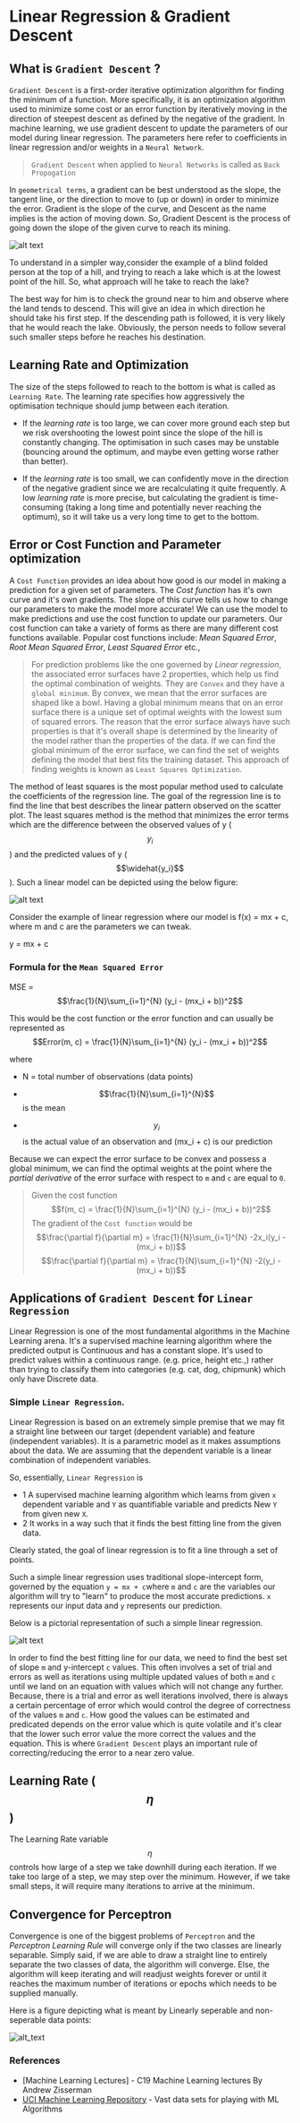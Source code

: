 # Linear Regression & Gradient Descent

## What is `Gradient Descent` ?

`Gradient Descent` is a first-order iterative optimization algorithm for finding the minimum of a function. More specifically, it is an optimization algorithm used to minimize some cost or an error function by iteratively moving in the direction of steepest descent as defined by the negative of the gradient. In machine learning, we use gradient descent to update the parameters of our model during linear regression. The parameters here refer to coefficients in linear regression and/or weights in a `Neural Network`.

> `Gradient Descent` when applied to `Neural Networks` is called as `Back Propogation`

In `geometrical terms`, a gradient can be best understood as the slope, the tangent line, or the direction to move to (up or down) in order to minimize the error. Gradient is the slope of the curve, and Descent as the name implies is the action of moving down. So, Gradient Descent is the process of going down the slope of the given curve to reach its mining.

![alt text](images/gradient.png "Gradient decent for a polynomial")

To understand in a simpler way,consider the example of a blind folded person at the top of a hill, and trying to reach a lake which is at the lowest point of the hill.  So, what approach will he take to reach the lake?

The best way for him is to check the ground near to him and observe where the land tends to descend. This will give an idea in which direction he should take his first step. If the descending path is followed, it is very likely that he would reach the lake. Obviously, the person needs to follow several such smaller steps before he reaches his destination.


## Learning Rate and Optimization
The size of the steps followed to reach to the bottom is what is called as `Learning Rate`.  The learning rate specifies how aggressively the optimisation technique should jump between each iteration.

- If the *learning rate* is too large, we can cover more ground each step but we risk overshooting the lowest point since the slope of the hill is constantly changing. The optimisation in such cases may be unstable (bouncing around the optimum, and maybe even getting worse rather than better).

- If the *learning rate* is too small, we can confidently move in the direction of the negative gradient since we are recalculating it quite frequently. A low *learning rate* is more precise, but calculating the gradient is time-consuming (taking a long time and potentially never reaching the optimum), so it will take us a very long time to get to the bottom.

## Error or Cost Function and Parameter optimization

A `Cost Function` provides an idea about how good is our model in making a prediction for a given set of parameters. The *Cost function* has it's own curve and it's own gradients. The slope of this curve tells us how to change our parameters to make the model more accurate! We can use the model to make predictions and use the cost function to update our parameters. Our cost function can take a variety of forms as there are many different cost functions available. Popular cost functions include: *Mean Squared Error*, *Root Mean Squared Error*, *Least Squared Error* etc.,

>For prediction problems like the one governed by *Linear regression*, the associated error surfaces have 2 properties, which help us find the optimal combination of weights.
> They are `Convex` and they have a `global minimum`. By convex, we mean that the error surfaces are shaped like a bowl. Having a global minimum means that on an error surface there is a unique set of optimal weights with the lowest sum of squared errors. The reason that the error surface always have such properties is that it's overall shape is determined by the linearity of the model rather than the properties of the data. If we can find the global minimum of the error surface, we can find the set of weights defining the model that best fits the training dataset. This approach of finding weights is known as `Least Squares Optimization`.


The method of least squares is the most popular method used to calculate the coefficients of the regression line. The goal of the regression line is to find the line that best describes the linear pattern observed on the scatter plot. The least squares method is the method that minimizes the error terms which are the difference between the observed values of y ( $${y_i}$$ ) and the predicted values of y ($$\widehat{y_i}$$ ). Such a linear model can be depicted using the below figure:

![alt text](images/lse.png "Mean Squared Error method")

Consider the example of linear regression where our model is f(x) = mx + c, where m and c are the parameters we can tweak.

y = mx + c

### Formula for the `Mean Squared Error`

MSE = $$\frac{1}{N}\sum_{i=1}^{N} (y_i - (mx_i + b))^2$$

This would be the cost function or the error function and can usually be represented as $$Error(m, c) = \frac{1}{N}\sum_{i=1}^{N} (y_i - (mx_i + b))^2$$

where

- N = total number of observations (data points)

- $$\frac{1}{N}\sum_{i=1}^{N}$$ is the mean

- $$y_i$$ is the actual value of an observation and (mx_i + c) is our prediction

Because we can expect the error surface to be convex and possess a global minimum, we can find the optimal weights at the point where the *partial  derivative* of the error surface with respect to `m` and `c` are equal to `0`.

> Given the cost function $$f(m, c) = \frac{1}{N}\sum_{i=1}^{N} (y_i - (mx_i + b))^2$$
> The gradient of the `Cost function` would be
> $$\frac{\partial f}{\partial m} =  \frac{1}{N}\sum_{i=1}^{N} -2x_i(y_i - (mx_i + b))$$
> $$\frac{\partial f}{\partial m} =  \frac{1}{N}\sum_{i=1}^{N} -2(y_i - (mx_i + b))$$

## Applications of `Gradient Descent` for `Linear Regression`

Linear Regression is one of the most fundamental algorithms in the Machine Learning arena. It's a supervised machine learning algorithm where the predicted output is Continuous and has a constant slope. It's used to predict values within a continuous range. (e.g.  price, height etc.,) rather than trying to classify them into categories (e.g. cat, dog, chipmunk) which only have Discrete data.

### Simple `Linear Regression`.

Linear Regression is based on an extremely simple premise that we may fit a straight line between our target (dependent variable) and feature (independent variables). It is a parametric model as it makes assumptions about the data. We are assuming that the dependent variable is a linear combination of independent variables.

So, essentially, `Linear Regression` is

- 1 A supervised machine learning algorithm which learns from given `x` dependent variable and `Y` as quantifiable variable and predicts New `Y` from given new `X`.
- 2 It works in a way such that it finds the best fitting line from the given data.

Clearly stated, the goal of linear regression is to fit a line through a set of points.

Such a simple linear regression uses traditional slope-intercept form, governed by the equation `y = mx + c`where `m` and `c` are the variables our algorithm will try to "learn" to produce the most accurate predictions. `x` represents our input data and `y` represents our prediction.

Below is a pictorial representation of such a simple linear regression.

![alt text](images/linear-regression.png "A sample of y=mx+c depicting Linear Regression")

In order to find the best fitting line for our data, we need to find the best set of slope `m` and y-intercept `c` values. This often involves a set of trial and errors as well as iterations using multiple updated values of both `m` and `c` until we land on an equation with values which will not change any further. Because, there is a trial and error as well iterations involved, there is always a certain percentage of error which would control the degree of correctness of the values `m` and `c`. How good the values can be estimated and predicated depends on the error value which is quite volatile and it's clear that the lower such error value the more correct the values and the equation. This is where `Gradient Descent` plays an important rule of correcting/reducing the error to a near zero value.

## Learning Rate ($$\eta$$)

The Learning Rate variable $$\eta$$ controls how large of a step we take downhill during each iteration. If we take too large of a step, we may step over the minimum. However, if we take small steps, it will require many iterations to arrive at the minimum.

## Convergence for Perceptron

Convergence is one of the biggest problems of `Perceptron` and the *Perceptron Learning Rule* will converge only if the two classes are linearly separable. Simply said, if we are able to draw a straight line to entirely separate the two classes of data, the algorithm will converge. Else, the algorithm will keep iterating and will readjust weights forever or until it reaches the maximum number of iterations or  epochs which needs to be supplied manually.

Here is a figure depicting what is meant by Linearly seperable and non-seperable data points:

![alt_text](images/linear.png "Linearly Seperable Vs Linearly Non-Seperable data")


### References
* [Machine Learning Lectures] - C19 Machine Learning lectures By Andrew Zisserman
* [UCI Machine Learning Repository] - Vast data sets for playing with ML Algorithms

[Macine Learning Lectures]: <http://www.robots.ox.ac.uk/~az/lectures/ml/index.html>
[UCI Machine Learning Repository]: <http://archive.ics.uci.edu/ml/datasets.html>
